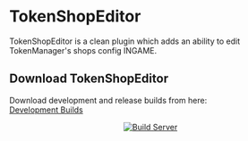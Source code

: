 # TokenShopEditor
TokenShopEditor is a clean plugin which adds an ability to edit TokenManager's shops config INGAME.

## Download TokenShopEditor
Download development and release builds from here:<br>
[Development Builds](https://poma123.github.io/builds/poma123/TokenShopEditor/master/)

<p align="center">
  <a href="https://poma123.github.io/builds/poma123/TokenShopEditor/master/">
    <img src="https://poma123.github.io/builds/poma123/TokenShopEditor/master/badge.svg" alt="Build Server"/>
  </a>
</p>
